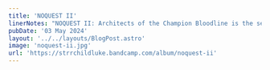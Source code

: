 ```yaml
---
title: 'NOQUEST II'
linerNotes: "NOQUEST II: Architects of the Champion Bloodline is the second album in the NOQUEST series. The album's source material comes from the various lands and titles from the Dragon Quest franchise, including snippets from cut scenes, commercials, and even a soundbite from its creator, Yuji Horii. Tied together by Starchildluke's ever-evolving style and orchestration, this is the best one yet until the next one. Isn't that how it always works? Who knew that JPRGs could sound this raw and funky? Better pop your headphones on to find out."
pubDate: '03 May 2024'
layout: '../../layouts/BlogPost.astro'
image: 'noquest-ii.jpg'
url: 'https://strrchildluke.bandcamp.com/album/noquest-ii'
---
```

